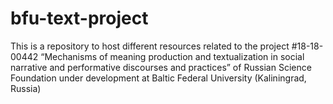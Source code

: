 # bfu-text-project
This is a repository to host different resources related to the project #18-18-00442 “Mechanisms of meaning production and textualization in social narrative and performative discourses and practices” of Russian Science Foundation under development at Baltic Federal University (Kaliningrad, Russia)

